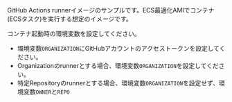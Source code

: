 GitHub Actions runnerイメージのサンプルです。ECS最適化AMIでコンテナ(ECSタスク)を実行する想定のイメージです。

コンテナ起動時の環境変数を設定してください。

- 環境変数`ORGANIZATION`にGitHubアカウントのアクセストークンを設定してください。
- Organizationのrunnerとする場合、環境変数`ORGANIZATION`を設定してください。
- 特定Repositoryのrunnerとする場合、環境変数`ORGANIZATION`を設定せず、環境変数`OWNER`と`REPO`

